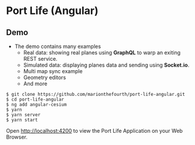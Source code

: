 # Port Life (Angular)

## Demo
+ The demo contains many examples
  + Real data: showing real planes using **GraphQL** to warp an exiting REST service.
  + Simulated data: displaying planes data and sending using **Socket.io**.
  + Multi map sync example
  + Geometry editors 
  + And more 


```
$ git clone https://github.com/marionthefourth/port-life-angular.git
$ cd port-life-angular
$ ng add angular-cesium
$ yarn
$ yarn server
$ yarn start
```

Open [http://localhost:4200](http://localhost:4200) to view the Port Life Application on your Web Browser.